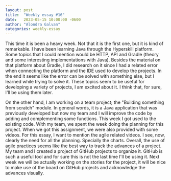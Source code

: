 ```yaml
---
layout: post
title:  "Weekly essay #16"
date:   2023-05-15 10:00:00 -0600
author: "Alondra Galvan"
categories: weekly-essay
---
```




This time it is been a heavy week. Not that it is the first one, but it is kind of remarkable. I have been learning Java through the Hyperskill platform. Some topics that I could mention would be HTTP, API and Gradle (theory and some interesting implementations with Java). Besides the material on that platform about Gradle, I did research on it since I had a related error when connecting the platform and the IDE used to develop the projects. In the end it seems like the error can be solved with something else, but I learned while trying to solve it.
These topics seem to be useful for developing a variety of projects, I am excited about it. I think that, for sure, I'll be using them later.

On the other hand, I am working on a team project; the "Building something from scratch" module. In general words, it is a Java application that was previously developed but now my team and I will improve the code by adding and complementing some functions. This week I got used to the existing code. With my team, we spent the week doing the planning for this project. When we got this assignment, we were also provided with some videos. For this essay, I want to mention the agile related videos. I see, now, clearly the need for all the planning. Specially the charts. Overall, the use of agile practices seems like the best way to track the advances of a project. My team and I created a project of GitHub projects to organize it. GitHub is such a useful tool and for sure this is not the last time I'll be using it. Next week we will be actually working on the stories for the project, it will be nice to make use of the board on GitHub projects and acknowledge the advances visually. 
